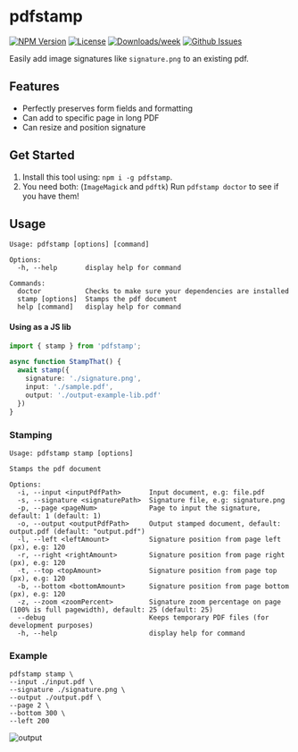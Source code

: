 # pdfstamp
<!-- [START badges] -->
[![NPM Version](https://img.shields.io/npm/v/pdfstamp.svg)](https://www.npmjs.com/package/pdfstamp) 
[![License](https://img.shields.io/npm/l/pdfstamp.svg)](https://github.com/benwinding/pdfstamp/blob/master/LICENSE) 
[![Downloads/week](https://img.shields.io/npm/dm/pdfstamp.svg)](https://www.npmjs.com/package/pdfstamp) 
[![Github Issues](https://img.shields.io/github/issues/benwinding/pdfstamp.svg)](https://github.com/benwinding/pdfstamp)
<!-- [END badges] -->

Easily add image signatures like `signature.png` to an existing pdf.

## Features

- Perfectly preserves form fields and formatting 
- Can add to specific page in long PDF
- Can resize and position signature

## Get Started

1. Install this tool using:  `npm i -g pdfstamp`.
2. You need both: (`ImageMagick` and `pdftk`) Run `pdfstamp doctor` to see if you have them!

## Usage

```
Usage: pdfstamp [options] [command]

Options:
  -h, --help       display help for command

Commands:
  doctor           Checks to make sure your dependencies are installed
  stamp [options]  Stamps the pdf document
  help [command]   display help for command
```

#### Using as a JS lib
``` ts
import { stamp } from 'pdfstamp';

async function StampThat() {
  await stamp({
    signature: './signature.png',
    input: './sample.pdf',
    output: './output-example-lib.pdf'
  })
}
```

### Stamping

```
Usage: pdfstamp stamp [options]

Stamps the pdf document

Options:
  -i, --input <inputPdfPath>       Input document, e.g: file.pdf
  -s, --signature <signaturePath>  Signature file, e.g: signature.png
  -p, --page <pageNum>             Page to input the signature, default: 1 (default: 1)
  -o, --output <outputPdfPath>     Output stamped document, default: output.pdf (default: "output.pdf")
  -l, --left <leftAmount>          Signature position from page left (px), e.g: 120
  -r, --right <rightAmount>        Signature position from page right (px), e.g: 120
  -t, --top <topAmount>            Signature position from page top (px), e.g: 120
  -b, --bottom <bottomAmount>      Signature position from page bottom (px), e.g: 120
  -z, --zoom <zoomPercent>         Signature zoom percentage on page (100% is full pagewidth), default: 25 (default: 25)
  --debug                          Keeps temporary PDF files (for development purposes)
  -h, --help                       display help for command
```

### Example

```
pdfstamp stamp \                                                                                                      
--input ./input.pdf \                                                                                  
--signature ./signature.png \                                                      
--output ./output.pdf \                                
--page 2 \                       
--bottom 300 \
--left 200
```

![output](https://i.imgur.com/HHBtG2l.png)
